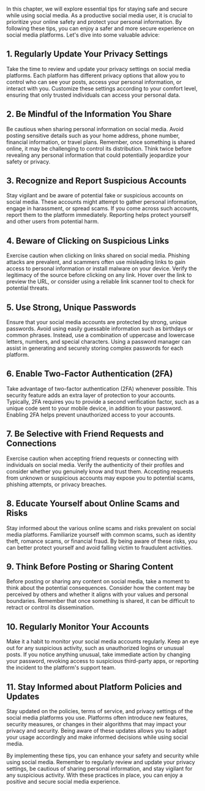 
In this chapter, we will explore essential tips for staying safe and secure while using social media. As a productive social media user, it is crucial to prioritize your online safety and protect your personal information. By following these tips, you can enjoy a safer and more secure experience on social media platforms. Let's dive into some valuable advice:

**1. Regularly Update Your Privacy Settings**
---------------------------------------------

Take the time to review and update your privacy settings on social media platforms. Each platform has different privacy options that allow you to control who can see your posts, access your personal information, or interact with you. Customize these settings according to your comfort level, ensuring that only trusted individuals can access your personal data.

**2. Be Mindful of the Information You Share**
----------------------------------------------

Be cautious when sharing personal information on social media. Avoid posting sensitive details such as your home address, phone number, financial information, or travel plans. Remember, once something is shared online, it may be challenging to control its distribution. Think twice before revealing any personal information that could potentially jeopardize your safety or privacy.

**3. Recognize and Report Suspicious Accounts**
-----------------------------------------------

Stay vigilant and be aware of potential fake or suspicious accounts on social media. These accounts might attempt to gather personal information, engage in harassment, or spread scams. If you come across such accounts, report them to the platform immediately. Reporting helps protect yourself and other users from potential harm.

**4. Beware of Clicking on Suspicious Links**
---------------------------------------------

Exercise caution when clicking on links shared on social media. Phishing attacks are prevalent, and scammers often use misleading links to gain access to personal information or install malware on your device. Verify the legitimacy of the source before clicking on any link. Hover over the link to preview the URL, or consider using a reliable link scanner tool to check for potential threats.

**5. Use Strong, Unique Passwords**
-----------------------------------

Ensure that your social media accounts are protected by strong, unique passwords. Avoid using easily guessable information such as birthdays or common phrases. Instead, use a combination of uppercase and lowercase letters, numbers, and special characters. Using a password manager can assist in generating and securely storing complex passwords for each platform.

**6. Enable Two-Factor Authentication (2FA)**
---------------------------------------------

Take advantage of two-factor authentication (2FA) whenever possible. This security feature adds an extra layer of protection to your accounts. Typically, 2FA requires you to provide a second verification factor, such as a unique code sent to your mobile device, in addition to your password. Enabling 2FA helps prevent unauthorized access to your accounts.

**7. Be Selective with Friend Requests and Connections**
--------------------------------------------------------

Exercise caution when accepting friend requests or connecting with individuals on social media. Verify the authenticity of their profiles and consider whether you genuinely know and trust them. Accepting requests from unknown or suspicious accounts may expose you to potential scams, phishing attempts, or privacy breaches.

**8. Educate Yourself about Online Scams and Risks**
----------------------------------------------------

Stay informed about the various online scams and risks prevalent on social media platforms. Familiarize yourself with common scams, such as identity theft, romance scams, or financial fraud. By being aware of these risks, you can better protect yourself and avoid falling victim to fraudulent activities.

**9. Think Before Posting or Sharing Content**
----------------------------------------------

Before posting or sharing any content on social media, take a moment to think about the potential consequences. Consider how the content may be perceived by others and whether it aligns with your values and personal boundaries. Remember that once something is shared, it can be difficult to retract or control its dissemination.

**10. Regularly Monitor Your Accounts**
---------------------------------------

Make it a habit to monitor your social media accounts regularly. Keep an eye out for any suspicious activity, such as unauthorized logins or unusual posts. If you notice anything unusual, take immediate action by changing your password, revoking access to suspicious third-party apps, or reporting the incident to the platform's support team.

**11. Stay Informed about Platform Policies and Updates**
---------------------------------------------------------

Stay updated on the policies, terms of service, and privacy settings of the social media platforms you use. Platforms often introduce new features, security measures, or changes in their algorithms that may impact your privacy and security. Being aware of these updates allows you to adapt your usage accordingly and make informed decisions while using social media.

By implementing these tips, you can enhance your safety and security while using social media. Remember to regularly review and update your privacy settings, be cautious of sharing personal information, and stay vigilant for any suspicious activity. With these practices in place, you can enjoy a positive and secure social media experience.
